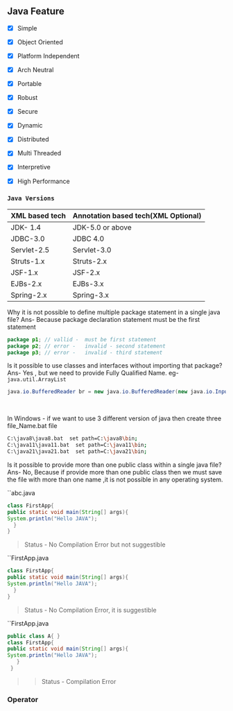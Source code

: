 ## Java Feature
-  [x] Simple
-  [x] Object Oriented
-  [x] Platform Independent
-  [x] Arch Neutral
-  [x] Portable
-  [x] Robust
-  [x] Secure
-  [x] Dynamic
-  [x] Distributed
-  [x] Multi Threaded
-  [x] Interpretive 
-  [x] High Performance

 
### `Java Versions`


| XML based tech       | Annotation based tech(XML Optional) |
| ----------- | ----------- |
| JDK- 1.4      | JDK-5.0 or above       |
| JDBC-3.0   | JDBC 4.0     |
| Servlet-2.5| Servlet-3.0  |
| Struts-1.x | Struts-2.x   |
| JSF-1.x    | JSF-2.x      |
| EJBs-2.x   | EJBs-3.x     |
| Spring-2.x | Spring-3.x   |


Why it is not possible to define multiple package statement in a single java file?
Ans- Because package declaration statement must be the first statement

````java
package p1; // vallid -  must be first statement
package p2; // error -   invalid - second statement 
package p3; // error -   invalid - third statement

````

Is it possible to use classes and interfaces without importing that package?
Ans- Yes , but we need to provide Fully Qualified Name.
eg- `java.util.ArrayList`

````java
java.io.BufferedReader br = new java.io.BufferedReader(new java.io.InputStreamReader(System.in))
`````



<br/>

In Windows - if we  want to use 3 different version of java then create three file_Name.bat file
````sh
C:\java8\java8.bat  set path=C:\java8\bin;
C:\java11\java11.bat  set path=C:\java11\bin;
C:\java21\java21.bat  set path=C:\java21\bin;
````


Is it possible to provide more than one public class within a single java file?
Ans- No, Because if provide more than one public class then we must save the file with more than one name ,it is not possible in any operating system. 

``abc.java
```java
class FirstApp{
public static void main(String[] args){
System.println("Hello JAVA");
  }
}
```
> Status - No Compilation Error but not suggestible

``FirstApp.java
```java
class FirstApp{
public static void main(String[] args){
System.println("Hello JAVA");
  }
}
```
> Status - No Compilation Error, it is suggestible


``FirstApp.java
```java
public class A{ }
class FirstApp{
public static void main(String[] args){
System.println("Hello JAVA");
   }
 }
```
>> Status -  Compilation Error 



### Operator
